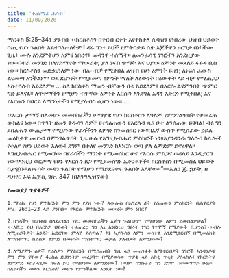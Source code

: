 ```yaml
---
title: 'ተጨማሪ ሐሳብ'
date: 11/09/2020
---
```


ማርቆስ 5:25–34ን ያንብቡ  ‹‹ክርስቶስን በቅርብ ርቀት እየተከተለ ሲባዝን የነበረው ህዝብ ህይወት ሰጪ የሆነ ጉልበት አልተገለጠለትም፤ ዳሩ ግን፥ ይህች የምትሰቃይ ሴት እጆችዋን ዘርግታ በነካችው ጊዜ፥ ሙሉ እንደምትሆን አምና ነበረና፥ መዳንዋ ተሰማት። ለመንፈሳዊ ነገሮችን እንደዚያው ነው።በተራ መንገድ ስለሃይማኖት ማውራት; ያለ ነፍስ ጥማት እና ህያው ዕምነት መጸለይ ፋይዳ ቢስ ነው። ክርስቶስን መድኃኒዓለም ነው ብሎ ብቻ የሚቀበል ልዝብ የሆነ ዕምነት ይዘን; ለነፍስ ፈውስ ልናመጣ አንችልም። ወደ ደህንነት የሚያመጣ ዕምነት ማለት ለዕውነት በዕውቀት ላይ ብቻ የሚጠጋጋ አስተሳሰብ አይደለም። … ስለ ክርስቶስ ማመን ብቻውን በቂ አይደለም፥ በእርሱ ልናምንበት ጭምር ግድ ይለናል። ለጥቅማችን የሚሆን ብቸኛው ዕምነት እርሱን እንደግል አዳኝ አድርጎ የሚቀበል; እና የእርሱን ባህርይ ለማንነታችን የሚያላብስ     ሲሆን ነው። …

‹‹እርሱ ታማኝ ስለመሆኑ መመስከራችን ሠማያዊ የሆነ ክርስቶስን ለዓለም የምንገልጥበት የተመረጠ ውክልና ነው። በጥንት ዘመን ቅዱሳን ሰዎች የተገለጠውን የእርሱን ጻጋ ቦታ ልንሰጠው ይገባል፤ ዳሩ ግን ይበልጡን ውጤታማ የሚሆነው የራሳችንን ልምድ ስንመሰክር ነው።በእኛ ውስጥ የሚሰራው ኃይል መለኮታዊ መሆኑን በምንገልጥበት ጊዜ ሁሉ የእግዚአብሔር ምስክሮች ነን።እያንዳንዱ ግለሰብ ከሌሎች የተለየ የሆነ ህይወት አለው፤ ደግም በተለየ መንገድ ከእነርሱ ወጣ ያለ ልምድም ይኖረዋል። እግዚአብሔር የሚመኘው በየራሳችን ማንነት የሚመሰከር ሆኖ የእርሱ ምስጋና ወዳላይ እንዲያርግ ነው።እነዚህ ወርቃማ የሆኑ የእርሱን ጸጋ የሚያመሰግኑ አድናቆቶች፥ ክርስቶስን በሚመስል ህይወት ሲታጀቡ፥ለነፍሳት መዳን ጉልበት የሚሆን የማይደናቀፍ ጉልበት አላቸው።”—ኤለን ጀ. ኋይት, ዘ ዲዛየር ኦፍ ኤጅስ, ገጽ. 347 (በእንግሊዝኛው)

**የመወያያ ጥያቄዎች**

`1.ማራኪ የሆነ ምስክርነት ምን ምን የያዘ ነው? ጳውሎስ በአግሪጳ ፊት የሰጠውን ምስክርነት በሐዋርያት ሥራ 26:1–23 ላይ ያንበቡ። የእርሱ ምስክርነት መሠረት ምን ነበር?`

`2.በግላችን ክርስቶስ ስላደረገልን ነገር መመስከራችን እጅግ ጉልበታም የሚሆነው ለምን ይመስልዎታል? ‹‹እሺ; ይህ በእርስዎ ህይወት ተፈጠረ; ግን እኔ እንደዚህ ዓይነት ነገር ገጥሞኝ የማያውቅ ቢሆንስ?››ብሎ ለሚጠይቅዎት እንዴት አድርገው ምላሽ ይሰጣሉ? እኔ ኢየሱስን ለምን መከተል እንደሚኖርብኝ በሚመለከት ለማስተማር ከራስዎ ልምድ በመነሳት ማስተማር መቻል ያለብዎት ለምንድነው?`

`3.ለማያምኑ ሰዎች የራስዎን ምስክርነት በሚሰጡበት ጊዜ ላይ መጠንቀቅ ከሚኖርብዎት ነገሮች አንዳንዶቹ ምን ምን ናቸው? 4.ስለ ደህንንትዎ መረጋገጥ በሚያወሳው ጥያቄ ላይ እስቲ ጥቂት ያሰላስሉ፤ የክርስትና ልምምድ አስፈላጊው ክፍል ይህ የሚሆነው ለምንድነው? በጣም ሳንኩራራ ግን ደግሞ በተመሣሣይ ሁኔታ ስለራሳችን መዳን እርግጠኛ መሆን የምንችለው እንዴት ነው?  			 `